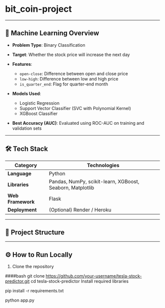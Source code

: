 # bit_coin-project


---

## 🧠 Machine Learning Overview

- **Problem Type**: Binary Classification
- **Target**: Whether the stock price will increase the next day
- **Features**:
  - `open-close`: Difference between open and close price
  - `low-high`: Difference between low and high price
  - `is_quarter_end`: Flag for quarter-end month

- **Models Used**:
  - Logistic Regression
  - Support Vector Classifier (SVC with Polynomial Kernel)
  - XGBoost Classifier

- **Best Accuracy (AUC)**: Evaluated using ROC-AUC on training and validation sets

---

## 🛠️ Tech Stack

| Category        | Technologies                   |
|----------------|--------------------------------|
| **Language**    | Python                         |
| **Libraries**   | Pandas, NumPy, scikit-learn, XGBoost, Seaborn, Matplotlib |
| **Web Framework** | Flask                        |
| **Deployment** | (Optional) Render / Heroku     |

---

## 🧾 Project Structure



---

## ⚙️ How to Run Locally

1. Clone the repository

####bash
git clone https://github.com/your-username/tesla-stock-predictor.git
cd tesla-stock-predictor
Install required libraries

pip install -r requirements.txt

python app.py
